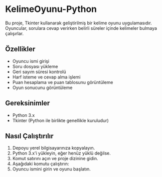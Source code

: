 # KelimeOyunu-Python

Bu proje, Tkinter kullanarak geliştirilmiş bir kelime oyunu uygulamasıdır. Oyuncular, sorulara cevap verirken belirli süreler içinde kelimeler bulmaya çalışırlar.

## Özellikler

- Oyuncu ismi girişi
- Soru dosyası yükleme
- Geri sayım süresi kontrolü
- Harf isteme ve cevap alma işlemi
- Puan hesaplama ve puan tablosunu görüntüleme
- Oyun sonucunu görüntüleme

## Gereksinimler

- Python 3.x
- Tkinter (Python ile birlikte genellikle kuruludur)

## Nasıl Çalıştırılır

1. Depoyu yerel bilgisayarınıza kopyalayın.
2. Python 3.x'i yükleyin, eğer henüz yüklü değilse.
3. Komut satırını açın ve proje dizinine gidin.
4. Aşağıdaki komutu çalıştırın:
5. Oyuncu ismini girin ve oyunu başlatın.




